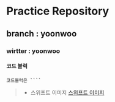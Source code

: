 # Practice Repository

## branch : yoonwoo
### wirtter : yoonwoo

#### 코드 블럭
```
코드블럭은 ```` 
```

> - 스위프트 이미지
[스위프트 이미지](https://www.google.com/url?sa=i&url=https%3A%2F%2Fdeveloper.apple.com%2Fkr%2Fswift%2Fresources%2F&psig=AOvVaw0VO54SJd1ypXldoXS5SZeC&ust=1687176893692000&source=images&cd=vfe&ved=0CBEQjRxqFwoTCJDytO3lzP8CFQAAAAAdAAAAABAE)